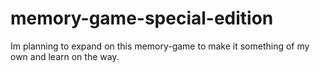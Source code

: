 # memory-game-special-edition
Im planning to expand on this memory-game to make it something of my own and learn on the way.
